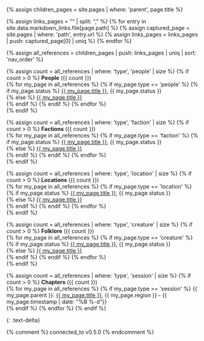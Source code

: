 {% assign children_pages = site.pages | where: 'parent', page.title %}

{% assign links_pages = "" | split: "," %}
{% for entry in site.data.markdown_links.file[page.path] %}
	{% assign captured_page = site.pages | where: 'path', entry.url %}
	{% assign links_pages = links_pages | push: captured_page[0] | uniq %}
{% endfor %}

{% assign all_references = children_pages | push: links_pages | uniq | sort: 'nav_order' %}

<p>
{% assign count = all_references | where: 'type', 'people' | size %}
{% if count > 0 %}
<b>People</b> ({{ count }})<br>
{% for my_page in all_references %}
	{% if my_page.type == 'people' %}
        {% if my_page.status %}
	        <a href="{{ site.url }}{{ my_page.url }}">{{ my_page.title }}</a>, {{ my_page.status }}<br>
        {% else %}
            <a href="{{ site.url }}{{ my_page.url }}">{{ my_page.title }}</a><br>
        {% endif %}
      {% endif %}
{% endfor %}
<br>
{% endif %}

{% assign count = all_references | where: 'type', 'faction' | size %}
{% if count > 0 %}
<b>Factions</b> ({{ count }})<br>
{% for my_page in all_references %}
	{% if my_page.type == 'faction' %}
        {% if my_page.status %}
	        <a href="{{ site.url }}{{ my_page.url }}">{{ my_page.title }}</a>, {{ my_page.status }}<br>
        {% else %}
            <a href="{{ site.url }}{{ my_page.url }}">{{ my_page.title }}</a><br>
        {% endif %}
      {% endif %}
{% endfor %}
<br>
{% endif %}

{% assign count = all_references | where: 'type', 'location' | size %}
{% if count > 0 %}
<b>Locations</b> ({{ count }})<br>
{% for my_page in all_references %}
	{% if my_page.type == 'location' %}
        {% if my_page.status %}
	        <a href="{{ site.url }}{{ my_page.url }}">{{ my_page.title }}</a>, {{ my_page.status }}<br>
        {% else %}
            <a href="{{ site.url }}{{ my_page.url }}">{{ my_page.title }}</a><br>
        {% endif %}
      {% endif %}
{% endfor %}
<br>
{% endif %}

{% assign count = all_references | where: 'type', 'creature' | size %}
{% if count > 0 %}
<b>Folklore</b> ({{ count }})<br>
{% for my_page in all_references %}
	{% if my_page.type == 'creature' %}
        {% if my_page.status %}
	        <a href="{{ site.url }}{{ my_page.url }}">{{ my_page.title }}</a>, {{ my_page.status }}<br>
        {% else %}
            <a href="{{ site.url }}{{ my_page.url }}">{{ my_page.title }}</a><br>
        {% endif %}
      {% endif %}
{% endfor %}
<br>
{% endif %}

{% assign count = all_references | where: 'type', 'session' | size %}
{% if count > 0 %}
<b>Chapters</b> ({{ count }})<br>
{% for my_page in all_references %}
	{% if my_page.type == 'session' %}
	    {{ my_page.parent }}: <a href="{{ site.url }}{{ my_page.url }}">{{ my_page.title }}</a>, {{ my_page.region }} - {{ my_page.timestamp | date: "%B %-d"}}<br>
      {% endif %}
{% endfor %}
{% endif %}
</p>
{: .text-delta}

{% comment %}
connected_to v0.5.0
{% endcomment %}
